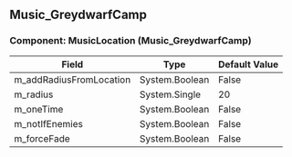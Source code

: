 ## Music_GreydwarfCamp

### Component: MusicLocation (Music_GreydwarfCamp)

|Field|Type|Default Value|
|---|---|---|
|m_addRadiusFromLocation|System.Boolean|False|
|m_radius|System.Single|20|
|m_oneTime|System.Boolean|False|
|m_notIfEnemies|System.Boolean|False|
|m_forceFade|System.Boolean|False|

